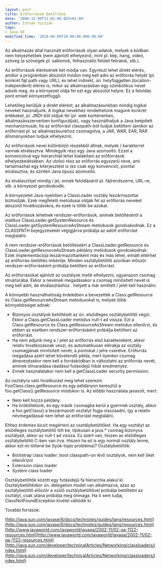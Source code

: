 ```yaml
---
layout: post
title: Erőforrások betöltése
date: '2008-12-09T11:02:00.003+01:00'
author: István Viczián
tags:
- Java SE
modified_time: '2018-06-09T10:00:00.000-08:00'
---
```


Az alkalmazás által használt erőforrások olyan adatok, melyek a kódban
nem helyezhetőek (nem ajánlott elhelyezni), mint pl. kép, hang, videó,
szöveg (a szövegek pl. sablonok, felhasználói felület feliratok, stb.).

Az erőforrások elérésének két módja van. Egyrészt lehet direkt elérés,
amikor a programban abszolút módon meg kell adni az erőforrás helyét
(pl. konkrét fájl path vagy URL), és lehet indirekt, ún. helyfüggetlen
(location-independent) elérés is, mikor az alkalmazásban egy szimbólikus
nevet adunk meg, és a környezet oldja fel ezt egy abszolút helyre. Ez a
feloldás pont emiatt környezetfüggő.

Lehetőleg kerüljük a direkt elérést, az alkalmazásunkban mindig logikai
neveket használjunk. A logikai nevekhez rendelhetünk magunk konkrét
értékeket, pl. JNDI-ből oldjuk fel (pl. web konténerben,
alkalmazásszerverben konfiguráljuk), vagy használhatjuk a Java beépített
mechanizmusát, ha az erőforrást classpath-ból tudjuk betölteni (amikor
az erőforrást pl. az alkalmazásunkhoz csomagolva, a JAR, WAR, EAR, RAR
állományokban tudjuk elhelyezni).

Az erőforrások nevei különböző részekből állnak, melyek / karakterrel
vannak elválasztva. Mindegyik rész egy Java azonosító. Ezzel a
konvencióval egy hierarchiát lehet kialakítani az erőforrások
elhelyezkedésében. Az utolsó rész az erőforrás egyszerű neve, ami
tartalmazhat egy kiterjesztést is (ez csak egy konvenció), ponttal
elválasztva, és szintén Java típusú azonosító.

Az elválasztójel mindig / jel, ennek feloldásáról pl. fájlrendszerre,
URL-re, stb. a környezet gondoskodik.

A környezetet Java nyelvben a ClassLoader osztály leszármazottai
biztosítják. Ezek megfelelő metódusai oldják fel az erőforrás neveket
abszolút hivatkozásokra, és ezek is töltik be azokat.

Az erőforrások lehetnek rendszer-erőforrások, aminek betöltéséről a
statikus ClassLoader.getSystemResource és
ClassLoader.getSystemResourceAsStream metódusok gondoskodnak. Ez a
CLASSPATH bejegyzéseket végigjárva próbálja az adott erőforrást
megtalálni.

A nem rendszer-erőforrások betöltéséért a ClassLoader.getResource és
ClassLoader.getResourceAsStream példány metódusok gondoskodnak. Ezek
implementációja leszármazottanként más és más lehet, emiatt eltérhet az
erőforrás-betöltés mikéntje. Minden osztálybetöltő azonban először
rendszer-erőforrásként próbálja betölteni az erőforrást.

Az erőforrásokat ajánlott az osztályok mellé elhelyezni, ugyanazon
csomag struktúrába. Ekkor a nevének megadásakor a csomag minősített
nevét is meg kell adni, de elválasztáshoz . helyett a már említett /
jelet kell használni.

A könnyebb használhatóság érdekében a bevezették a Class.getResource és
Class.getResourceAsStream metódusokat is, melyek több könnyebbséget
adnak:

-   Bizonyos osztályok betöltését az ún. elsődleges osztálybetöltő
    végzi. Ekkor a Class.getClassLoader metódus null-t ad vissza. Ezt a
    Class.getResource és Class.getResourceAsStream metódus ellenőrzi, és
    ebben az esetben rendszer-erőforrásként próbálja betölteni az
    erőforrást.
-   Ha nem adjunk meg a / jelet az erőforrás első karaktereként, akkor
    relatív hivatkozásnak veszi, és automatikusan elérakja az osztály
    csomagjának minősített nevét, a pontokat / jelre cserélve. Erőforrás
    megadása azért lehet követendő példa, mert ilyenkor csomag
    átnevezésekor nem kell a forráskódban is változtatni az erőforrás
    nevét, aminek elmaradása ráadásul futásidejű hibát eredményez.
-   Ennek használatakor nem kell a getClassLoader security permission.

Az osztályra való hivatkozást meg lehet szerezni
FooClass.class.getResource és egy példányon keresztül a
foo.getClass().getResource módokon is. Az előbbi használata javasolt,
mert:

-   Nem kell hozzá példány.
-   Ha örököltetünk, és egy másik csomagba kerül a gyermek osztály,
    akkor a foo.getClass() a leszármazott osztályt fogja visszaadni, így
    a relatív névmegadással nem lehet az erőforrást megtalálni.

Ehhez érdemes kicsit megérteni az osztálybetöltőket. Ha egy osztályt az
elsődleges osztálybetöltő tölt be, tipikusan a java.\* csomag bizonyos
osztályait, akkor az null-t ad vissza. Ez azért van, hiszen az
elsődleges osztálybetöltő C-ben van írva. Hiszen ha ez is egy normál
osztály lenne, akkor ezt mi töltené be (tyúk-tojás probléma)?
Osztálybetöltők:

-   Bootstrap class loader: boot classpath-on lévő osztályok, nem kell
    őket ellenőrizni
-   Extension class loader
-   System class loader

Osztálybetöltők között egy futásidejű fa hierarchia alakul ki.
Osztálybetöltéskor ún. delegation model van alkalmazva, azaz az
osztálybetöltő először a szülő osztálybetöltővel próbálja betöltetni az
osztályt, csak utána próbálja meg önmaga. Ha ő sem tudja,
ClassNotFoundException kivétel váltódik ki.

További források:

[http://java.sun.com/javase/6/docs/technotes/guides/lang/resources.html](http://java.sun.com/javase/6/docs/technotes/guides/lang/resources.html)
[http://www.javaworld.com/javaworld/javaqa/2002-11/02-qa-1122-resources.html](http://www.javaworld.com/javaworld/javaqa/2002-11/02-qa-1122-resources.html)
[http://java.sun.com/developer/technicalArticles/Networking/classloaders/index.html](http://java.sun.com/developer/technicalArticles/Networking/classloaders/index.html)
